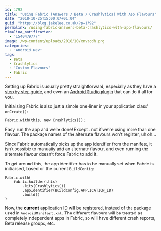 ```yaml
---
id: 1792
title: "Using Fabric (Answers / Beta / Crashlytics) With App Flavours"
date: "2018-10-25T15:00:07+01:00"
guid: "https://blog.jakelee.co.uk/?p=1792"
permalink: /using-fabric-answers-beta-crashlytics-with-app-flavours/
timeline_notification:
  - "1540479777"
image: /wp-content/uploads/2018/10/xnvbcdh.png
categories:
  - "Android Dev"
tags:
  - Beta
  - Crashlytics
  - "Custom Flavours"
  - Fabric
---
```


Setting up Fabric is usually pretty straightforward, especially as they have a [step by step guide](https://fabric.io/kits/android/crashlytics/install), and even an [Android Studio plugin](https://fabric.io/downloads/android-studio) that can do it all for you.

Initialising Fabric is also just a simple one-liner in your application class’ `onCreate()`:

```
Fabric.with(this, new Crashlytics());
```

Easy, run the app and we’re done! Except.. not if we’re using more than one flavour. The package names of the alternate flavours won’t register, uh oh…

Since Fabric automatically picks up the app identifier from the manifest, it isn’t possible to manually add an alternate flavour, and even running the alternate flavour doesn’t force Fabric to add it.

To get around this, the app identifier has to be manually set when Fabric is initialised, based on the current `BuildConfig`:

```
Fabric.with(
    Fabric.Builder(this)
        .kits(Crashlytics())
        .appIdentifier(BuildConfig.APPLICATION_ID)
        .build()
)
```

Now, the **current** application ID will be registered, instead of the package used in `AndroidManifest.xml`. The different flavours will be treated as completely independent apps in Fabric, so will have different crash reports, Beta release groups, etc.
